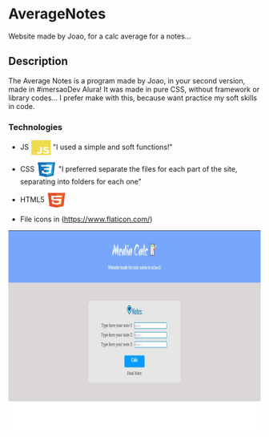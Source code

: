 # AverageNotes
Website made by Joao, for a calc average for a notes...


## Description 

The Average Notes is a program made by Joao, in your second version, made in #imersaoDev Alura!
It was made in pure CSS, without framework or library codes... I prefer make with this, because want practice my soft skills in code.

### Technologies 

- JS <img align="center" alt="Joao-Js" height="30" width="40" src="https://raw.githubusercontent.com/devicons/devicon/master/icons/javascript/javascript-plain.svg"> 
"I used a simple and soft functions!"

- CSS <img align="center" alt="Joao-CSS" height="30" width="40" src="https://raw.githubusercontent.com/devicons/devicon/master/icons/css3/css3-original.svg">
"I preferred separate the files for each part of the site, separating into folders for each one"

- HTML5 <img align="center" alt="Joao-HTML" height="30" width="40" src="https://raw.githubusercontent.com/devicons/devicon/master/icons/html5/html5-original.svg">

- File icons in (https://www.flaticon.com/)

<img width="100%" height="400px" src="./assets/img/preview.jpeg">
